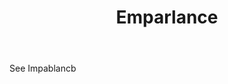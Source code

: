 ---
title: Emparlance
letter: E
permalink: "/definitions/bld-emparlance.html"
body: See Impablancb
published_at: '2018-07-07'
source: Black's Law Dictionary 2nd Ed (1910)
layout: post
---